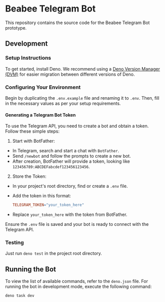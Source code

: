 # Beabee Telegram Bot

This repository contains the source code for the Beabee Telegram Bot prototype.

## Development

### Setup Instructions

To get started, install Deno. We recommend using a [Deno Version Manager (DVM)](https://github.com/justjavac/dvm) for easier migration between different versions of Deno.

### Configuring Your Environment

Begin by duplicating the `.env.example` file and renaming it to `.env`. Then, fill in the necessary values as per your setup requirements.

#### Generating a Telegram Bot Token

To use the Telegram API, you need to create a bot and obtain a token. Follow these simple steps:

1. Start with BotFather:
  * In Telegram, search and start a chat with `BotFather`.
  * Send `/newbot` and follow the prompts to create a new bot.
  * After creation, BotFather will provide a token, looking like `123456789:ABCDEFabcdef123456123456`.

2. Store the Token:
  * In your project's root directory, find or create a `.env` file.
  * Add the token in this format:

    ```makefile
    TELEGRAM_TOKEN="your_token_here"
    ```

  * Replace `your_token_here` with the token from BotFather.

Ensure the `.env` file is saved and your bot is ready to connect with the Telegram API.

### Testing

Just run `deno test` in the project root directory.

## Running the Bot

To view the list of available commands, refer to the `deno.json` file. For running the bot in development mode, execute the following command:

```bash
deno task dev
```
